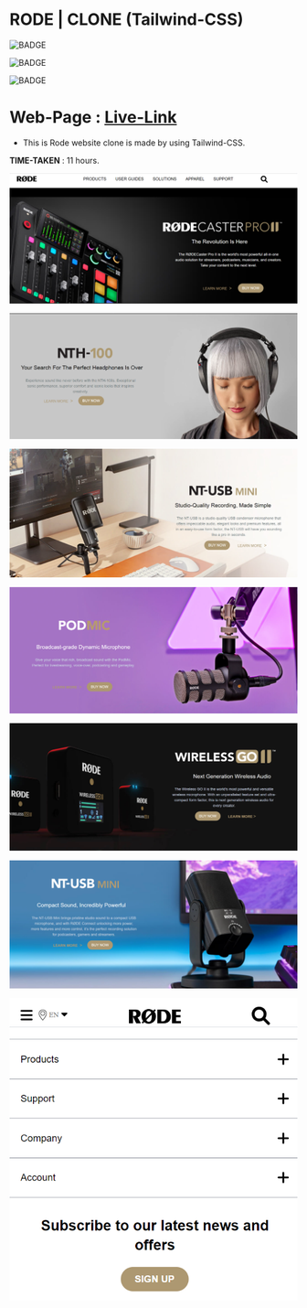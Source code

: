 # RODE | CLONE (Tailwind-CSS)

![BADGE](https://img.shields.io/badge/iNeuron-LCO-orange)

![BADGE](https://img.shields.io/badge/-WEB%20DEVELOPMENT-GREEN)

![BADGE](https://img.shields.io/badge/-SHRAVYA%20SARUGU-FF69B4) 

# Web-Page : [Live-Link](https://rodecloneusingtailwindcss.netlify.app/)

- This is Rode website clone is made by using Tailwind-CSS.

**TIME-TAKEN** : 11 hours.

![IMAGE](./assets/Screenshot%202022-08-25%20174246.png)

![IMAGE](./assets/2.png)

![IMAGE](./assets/3.png)

![IMAGE](./assets/4.png)

![IMAGE](./assets/6.png)

![IMAGE](./assets/7.png)

![IMAGE](./assets/8.png)

